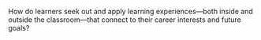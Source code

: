 How do learners seek out and apply learning experiences—both inside and outside the classroom—that connect to their career interests and future goals?
